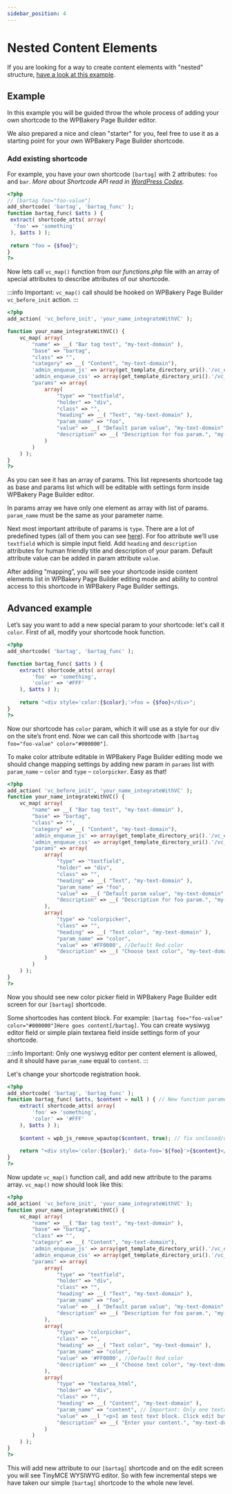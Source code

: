 ```yaml
---
sidebar_position: 4
---
```


# Nested Content Elements
If you are looking for a way to create content elements with "nested" structure, [have a look at this example](#).

## Example
In this example you will be guided throw the whole process of adding your own shortcode to the WPBakery Page Builder editor.

We also prepared a nice and clean "starter" for you, feel free to use it as a starting point for your own WPBakery Page Builder shortcode.

### Add existing shortcode
For example, you have your own shortcode `[bartag]` with 2 attributes: `foo` and `bar`. *More about Shortcode API read in [WordPress Codex](http://codex.wordpress.org/Shortcode_API).*

```php
<?php
// [bartag foo="foo-value"]
add_shortcode( 'bartag', 'bartag_func' );
function bartag_func( $atts ) {
 extract( shortcode_atts( array(
  'foo' => 'something'
 ), $atts ) );
  
 return "foo = {$foo}";
}
?>
```

Now lets call `vc_map()` function from our *functions.php* file with an array of special attributes to describe attributes of our shortcode.

:::info
Important: `vc_map()` call should be hooked on WPBakery Page Builder `vc_before_init` action.
:::

```php
<?php
add_action( 'vc_before_init', 'your_name_integrateWithVC' );

function your_name_integrateWithVC() {
    vc_map( array(
        "name" => __( "Bar tag test", "my-text-domain" ),
        "base" => "bartag",
        "class" => "",
        "category" => __( "Content", "my-text-domain"),
        'admin_enqueue_js' => array(get_template_directory_uri().'/vc_extend/bartag.js'),
        'admin_enqueue_css' => array(get_template_directory_uri().'/vc_extend/bartag.css'),
        "params" => array(
            array(
                "type" => "textfield",
                "holder" => "div",
                "class" => "",
                "heading" => __( "Text", "my-text-domain" ),
                "param_name" => "foo",
                "value" => __( "Default param value", "my-text-domain" ),
                "description" => __( "Description for foo param.", "my-text-domain" )
            )
        )
    ) );
}
?>
```

As you can see it has an array of params. This list represents shortcode tag as base and params list which will be editable with settings form inside WPBakery Page Builder editor.

In params array we have only one element as array with list of params. `param_name` must be the same as your parameter name.

Next most important attribute of params is `type`. There are a lot of predefined types (all of them you can see [here](/docs/element-development/params-array#available-type-values)). For foo attribute we’ll use `textfield` which is simple input field. Add `heading` and `description` attributes for human friendly title and description of your param. Default attribute value can be added in param attribute `value`.

After adding “mapping”, you will see your shortcode inside content elements list in WPBakery Page Builder editing mode and ability to control access to this shortcode in WPBakery Page Builder settings.

## Advanced example

Let’s say you want to add a new special param to your shortcode: let's call it `color`. First of all, modify your shortcode hook function.

```php
<?php
add_shortcode( 'bartag', 'bartag_func' );

function bartag_func( $atts ) {
    extract( shortcode_atts( array(
        'foo' => 'something',
        'color' => '#FFF'
    ), $atts ) );
    
    return "<div style='color:{$color};'>foo = {$foo}</div>";
}
?>
```
Now our shortcode has `color` param, which it will use as a style for our div on the site’s front end. Now we can call this shortcode with `[bartag foo="foo-value" color="#000000"]`.

To make color attribute editable in WPBakery Page Builder editing mode we should change mapping settings by adding new param in `params` list with `param_name` – `color` and `type` – `colorpicker`. Easy as that!

```php
<?php
add_action( 'vc_before_init', 'your_name_integrateWithVC' );
function your_name_integrateWithVC() {
    vc_map( array(
        "name" => __( "Bar tag test", "my-text-domain" ),
        "base" => "bartag",
        "class" => "",
        "category" => __( "Content", "my-text-domain"),
        'admin_enqueue_js' => array(get_template_directory_uri().'/vc_extend/bartag.js'),
        'admin_enqueue_css' => array(get_template_directory_uri().'/vc_extend/bartag.css'),
        "params" => array(
            array(
                "type" => "textfield",
                "holder" => "div",
                "class" => "",
                "heading" => __( "Text", "my-text-domain" ),
                "param_name" => "foo",
                "value" => __( "Default param value", "my-text-domain" ),
                "description" => __( "Description for foo param.", "my-text-domain" )
            ),
            array(
                "type" => "colorpicker",
                "class" => "",
                "heading" => __( "Text color", "my-text-domain" ),
                "param_name" => "color",
                "value" => '#FF0000', //Default Red color
                "description" => __( "Choose text color", "my-text-domain" )
            )
        )
    ) );
}
?>
```

Now you should see new color picker field in WPBakery Page Builder edit screen for our `[bartag]` shortcode.

Some shortcodes has content block. For example: `[bartag foo="foo-value" color="#000000"]Here goes content[/bartag]`. You can create wysiwyg editor field or simple plain textarea field inside settings form of your shortcode.

:::info
Important: Only one wysiwyg editor per content element is allowed, and it should have `param_name` equal to `content`.
:::

Let's change your shortcode registration hook.

```php
<?php
add_shortcode( 'bartag', 'bartag_func' );
function bartag_func( $atts, $content = null ) { // New function parameter $content is added!
    extract( shortcode_atts( array(
        'foo' => 'something',
        'color' => '#FFF'
    ), $atts ) );
    
    $content = wpb_js_remove_wpautop($content, true); // fix unclosed/unwanted paragraph tags in $content
    
    return "<div style='color:{$color};' data-foo='${foo}'>{$content}</div>";
}
?>
```

Now update `vc_map()` function call, and add new attribute to the params array. `vc_map()` now should look like this:

```php
<?php
add_action( 'vc_before_init', 'your_name_integrateWithVC' );
function your_name_integrateWithVC() {
    vc_map( array(
        "name" => __( "Bar tag test", "my-text-domain" ),
        "base" => "bartag",
        "class" => "",
        "category" => __( "Content", "my-text-domain"),
        'admin_enqueue_js' => array(get_template_directory_uri().'/vc_extend/bartag.js'),
        'admin_enqueue_css' => array(get_template_directory_uri().'/vc_extend/bartag.css'),
        "params" => array(
            array(
                "type" => "textfield",
                "holder" => "div",
                "class" => "",
                "heading" => __( "Text", "my-text-domain" ),
                "param_name" => "foo",
                "value" => __( "Default param value", "my-text-domain" ),
                "description" => __( "Description for foo param.", "my-text-domain" )
            ),
            array(
                "type" => "colorpicker",
                "class" => "",
                "heading" => __( "Text color", "my-text-domain" ),
                "param_name" => "color",
                "value" => '#FF0000', //Default Red color
                "description" => __( "Choose text color", "my-text-domain" )
            ),
            array(
                "type" => "textarea_html",
                "holder" => "div",
                "class" => "",
                "heading" => __( "Content", "my-text-domain" ),
                "param_name" => "content", // Important: Only one textarea_html param per content element allowed and it should have "content" as a "param_name"
                "value" => __( "<p>I am test text block. Click edit button to change this text.</p>", "my-text-domain" ),
                "description" => __( "Enter your content.", "my-text-domain" )
            )
        )
    ) );
}
?>
```

This will add new attribute to our `[bartag]` shortcode and on the edit screen you will see TinyMCE WYSIWYG editor. So with few incremental steps we have taken our simple `[bartag]` shortcode to the whole new level.
